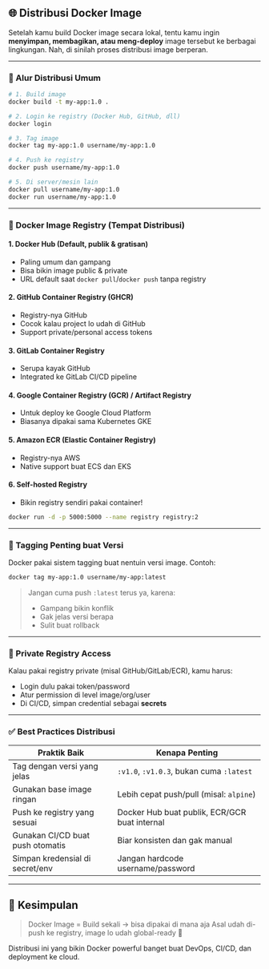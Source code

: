## 🌐 Distribusi Docker Image

Setelah kamu build Docker image secara lokal, tentu kamu ingin **menyimpan, membagikan, atau meng-deploy** image tersebut ke berbagai lingkungan. Nah, di sinilah proses distribusi image berperan.

---

### 🔁 Alur Distribusi Umum

```bash
# 1. Build image
docker build -t my-app:1.0 .

# 2. Login ke registry (Docker Hub, GitHub, dll)
docker login

# 3. Tag image
docker tag my-app:1.0 username/my-app:1.0

# 4. Push ke registry
docker push username/my-app:1.0

# 5. Di server/mesin lain
docker pull username/my-app:1.0
docker run username/my-app:1.0
```

---

### 🏪 Docker Image Registry (Tempat Distribusi)

#### 1. **Docker Hub** (Default, publik & gratisan)

* Paling umum dan gampang
* Bisa bikin image public & private
* URL default saat `docker pull`/`docker push` tanpa registry

#### 2. **GitHub Container Registry (GHCR)**

* Registry-nya GitHub
* Cocok kalau project lo udah di GitHub
* Support private/personal access tokens

#### 3. **GitLab Container Registry**

* Serupa kayak GitHub
* Integrated ke GitLab CI/CD pipeline

#### 4. **Google Container Registry (GCR) / Artifact Registry**

* Untuk deploy ke Google Cloud Platform
* Biasanya dipakai sama Kubernetes GKE

#### 5. **Amazon ECR (Elastic Container Registry)**

* Registry-nya AWS
* Native support buat ECS dan EKS

#### 6. **Self-hosted Registry**

* Bikin registry sendiri pakai container!

```bash
docker run -d -p 5000:5000 --name registry registry:2
```

---

### 📌 Tagging Penting buat Versi

Docker pakai sistem tagging buat nentuin versi image.
Contoh:

```bash
docker tag my-app:1.0 username/my-app:latest
```

> Jangan cuma push `:latest` terus ya, karena:
>
> * Gampang bikin konflik
> * Gak jelas versi berapa
> * Sulit buat rollback

---

### 🔐 Private Registry Access

Kalau pakai registry private (misal GitHub/GitLab/ECR), kamu harus:

* Login dulu pakai token/password
* Atur permission di level image/org/user
* Di CI/CD, simpan credential sebagai **secrets**

---

### ✅ Best Practices Distribusi

| Praktik Baik                     | Kenapa Penting                                |
| -------------------------------- | --------------------------------------------- |
| Tag dengan versi yang jelas      | `:v1.0`, `:v1.0.3`, bukan cuma `:latest`      |
| Gunakan base image ringan        | Lebih cepat push/pull (misal: `alpine`)       |
| Push ke registry yang sesuai     | Docker Hub buat publik, ECR/GCR buat internal |
| Gunakan CI/CD buat push otomatis | Biar konsisten dan gak manual                 |
| Simpan kredensial di secret/env  | Jangan hardcode username/password             |

---

## 🧠 Kesimpulan

> Docker Image = Build sekali → bisa dipakai di mana aja
> Asal udah di-push ke registry, image lo udah global-ready 🚀

Distribusi ini yang bikin Docker powerful banget buat DevOps, CI/CD, dan deployment ke cloud.

